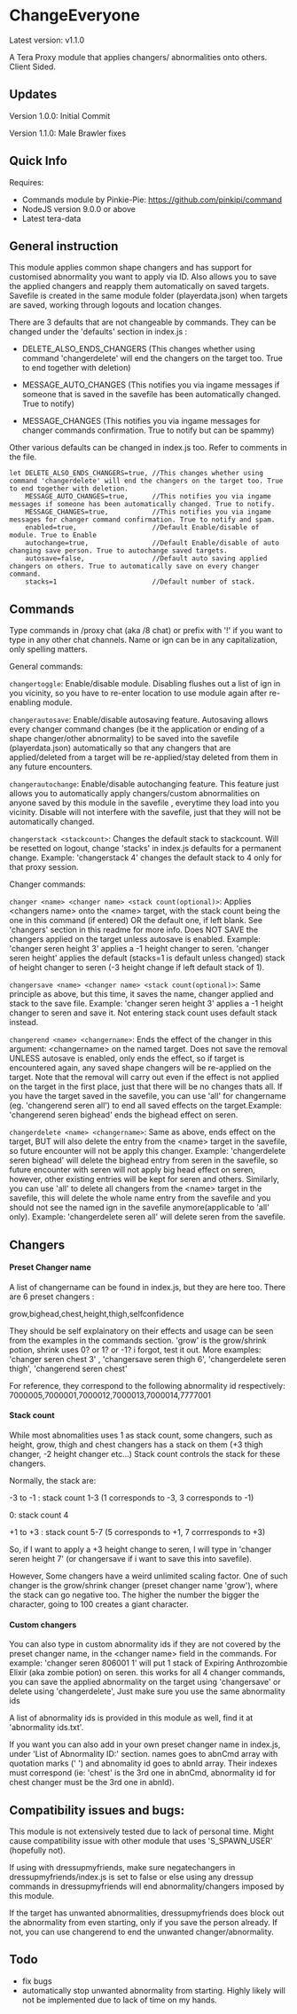 # ChangeEveryone
Latest version: v1.1.0

A Tera Proxy module that applies changers/ abnormalities onto others. Client Sided.

## Updates
Version 1.0.0: Initial Commit

Version 1.1.0: Male Brawler fixes

## Quick Info
Requires:
- Commands module by Pinkie-Pie: https://github.com/pinkipi/command
- NodeJS version 9.0.0 or above
- Latest tera-data

## General instruction
This module applies common shape changers and has support for customised abnormality you want to apply via ID. Also allows you to save the applied changers and reapply them automatically on saved targets. Savefile is created in the same module folder (playerdata.json) when targets are saved, working through logouts and location changes.

There are 3 defaults that are not changeable by commands. They can be changed under the 'defaults' section in index.js :
- DELETE_ALSO_ENDS_CHANGERS (This changes whether using command 'changerdelete' will end the changers on the target too. True to end together with deletion)

- MESSAGE_AUTO_CHANGES		  (This notifies you via ingame messages if someone that is saved in the savefile has been automatically changed. True to notify)

- MESSAGE_CHANGES     			(This notifies you via ingame messages for changer commands confirmation. True to notify but can be spammy)

Other various defaults can be changed in index.js too. Refer to comments in the file.
```
let DELETE_ALSO_ENDS_CHANGERS=true, //This changes whether using command 'changerdelete' will end the changers on the target too. True to end together with deletion.
	MESSAGE_AUTO_CHANGES=true, 		//This notifies you via ingame messages if someone has been automatically changed. True to notify.
	MESSAGE_CHANGES=true,			//This notifies you via ingame messages for changer command confirmation. True to notify and spam.
	enabled=true,					//Default Enable/disable of module. True to Enable
	autochange=true, 				//Default Enable/disable of auto changing save person. True to autochange saved targets.
	autosave=false,					//Default auto saving applied changers on others. True to automatically save on every changer command.
	stacks=1						//Default number of stack.
```

## Commands
Type commands in /proxy chat (aka /8 chat) or prefix with '!' if you want to type in any other chat channels. Name or ign can be in any capitalization, only spelling matters.

General commands:

`changertoggle`: Enable/disable module. Disabling flushes out a list of ign in you vicinity, so you have to re-enter location to use module again after re-enabling module.

`changerautosave`: Enable/disable autosaving feature. Autosaving allows every changer command changes (be it the application or ending of a shape changer/other abnormality) to be saved into the savefile (playerdata.json) automatically so that any changers that are applied/deleted from a target will be re-applied/stay deleted from them in any future encounters. 

`changerautochange`: Enable/disable autochanging feature. This feature just allows you to automatically apply changers/custom abnormalities on anyone saved by this module in the savefile , everytime they load into you vicinity. Disable will not interfere with the savefile, just that they will not be automatically changed.

`changerstack <stackcount>`: Changes the default stack to stackcount. Will be resetted on logout, change 'stacks' in index.js defaults for a permanent change. Example: 'changerstack 4' changes the default stack to 4 only for that proxy session.

Changer commands:

`changer <name> <changer name> <stack count(optional)>`: Applies \<changers name> onto the \<name> target, with the stack count being the one in this command (if entered) OR the default one, if left blank. See 'changers' section in this readme for more info. Does NOT SAVE the changers applied on the target unless autosave is enabled. Example: 'changer seren height 3' applies a -1 height changer to seren. 'changer seren height' applies the default (stacks=1 is default unless changed) stack of height changer to seren (-3 height change if left default stack of 1). 

`changersave <name> <changer name> <stack count(optional)>`: Same principle as above, but this time, it saves the name, changer applied and stack to the save file.  Example: 'changer seren height 3' applies a -1 height changer to seren and save it. Not entering stack count uses default stack instead.

`changerend <name> <changername>`: Ends the effect of the changer in this argument: \<changername> on the named target. Does not save the removal UNLESS autosave is enabled, only ends the effect, so if target is encountered again, any saved shape changers will be re-applied on the target. Note that the removal will carry out even if the effect is not applied on the target in the first place, just that there will be no changes thats all. If you have the target saved in the savefile, you can use 'all' for changername (eg. 'changerend seren all') to end all saved effects on the target.Example: 'changerend seren bighead' ends the bighead effect on seren. 

`changerdelete <name> <changername>`: Same as above, ends effect on the target, BUT will also delete the entry from the \<name> target in the savefile, so future encounter will not be apply this changer. Example: 'changerdelete seren bighead' will delete the bighead entry from seren in the savefile, so future encounter with seren will not apply big head effect on seren, however, other existing entries will be kept for seren and others. Similarly, you can use 'all' to delete all changers from the \<name> target in the savefile, this will delete the whole name entry from the savefile and you should not see the named ign in the savefile anymore(applicable to 'all' only). Example: 'changerdelete seren all' will delete seren from the savefile.

## Changers
#### Preset Changer name
A list of changername can be found in index.js, but they are here too. There are 6 preset changers :

grow,bighead,chest,height,thigh,selfconfidence

They should be self explainatory on their effects and usage can be seen from the examples in the commands section. 'grow' is the grow/shrink potion, shrink uses 0? or 1? or -1? i forgot, test it out. More examples: 'changer seren chest 3' , 'changersave seren thigh 6',  'changerdelete seren thigh', 'changerend seren chest' 

For reference, they correspond to the following abnormality id respectively: 7000005,7000001,7000012,7000013,7000014,7777001

#### Stack count
While most abnomalities uses 1 as stack count, some changers, such as height, grow, thigh and chest changers has a stack on them (+3 thigh changer, -2 height changer etc...) Stack count controls the stack for these changers.

Normally, the stack are:

-3 to -1 : stack count 1-3 (1 corresponds to -3, 3 corresponds to -1)

0: stack count 4

+1 to +3 : stack count 5-7 (5 corresponds to +1, 7 corrresponds to +3)

So, if I want to apply a +3 height change to seren, I will type in 'changer seren height 7' (or changersave if i want to save this into savefile).

However, Some changers have a weird unlimited scaling factor. One of such changer is the grow/shrink changer (preset changer name 'grow'), where the stack can go negative too. The higher the number the bigger the character, going to 100 creates a giant character.

#### Custom changers
You can also type in custom abnormality ids if they are not covered by the preset changer name, in the \<changer name> field in the commands. For example: 'changer seren 806001 1' will put 1 stack of Expiring Anthrozombie Elixir (aka zombie potion) on seren. this works for all 4 changer commands, you can save the applied abnormality on the target using 'changersave' or delete using 'changerdelete', Just make sure you use the same abnormality ids

A list of abnormality ids is provided in this module as well, find it at 'abnormality ids.txt'.

If you want you can also add in your own preset changer name in index.js, under 'List of Abnormality ID:' section. names goes to abnCmd array with quotation marks (' ') and abnomality id goes to abnId array. Their indexes must correspond (ie: 'chest' is the 3rd one in abnCmd, abnormality id for chest changer must be the 3rd one in abnId).

## Compatibility issues and bugs:
This module is not extensively tested due to lack of personal time. Might cause compatibility issue with other module that uses 'S_SPAWN_USER' (hopefully not). 

If using with dressupmyfriends, make sure negatechangers in dressupmyfriends/index.js is set to false or else using any dressup commands in dressupmyfriends will end abnormality/changers imposed by this module.

If the target has unwanted abnormalities, dressupmyfriends does block out the abnormality from even starting, only if you save the person already. If not, you can use changerend to end the unwanted changer/abnormality.

## Todo
- fix bugs
- automatically stop unwanted abnormality from starting. Highly likely will not be implemented due to lack of time on my hands.
